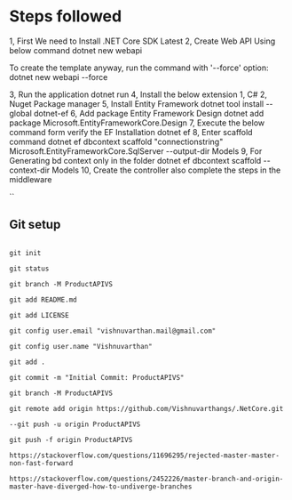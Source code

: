 # Steps followed

1, First We need to Install .NET Core SDK Latest
2, Create Web API Using below command
dotnet new webapi

To create the template anyway, run the command with '--force' option:
dotnet new webapi --force

3, Run the application
dotnet run
4, Install the below extension
1, C#
2, Nuget Package manager
5, Install Entity Framework
dotnet tool install --global dotnet-ef
6, Add package Entity Framework Design
dotnet add package Microsoft.EntityFrameworkCore.Design
7, Execute the below command form verify the EF Installation
dotnet ef
8, Enter scaffold command
dotnet ef dbcontext scaffold "connectionstring" Microsoft.EntityFrameworkCore.SqlServer --output-dir Models
9, For Generating bd context only in the folder
dotnet ef dbcontext scaffold --context-dir Models
10, Create the controller also complete the steps in the middleware



``

## Git setup

```

git init

git status

git branch -M ProductAPIVS

git add README.md

git add LICENSE

git config user.email "vishnuvarthan.mail@gmail.com"

git config user.name "Vishnuvarthan"

git add .

git commit -m "Initial Commit: ProductAPIVS"

git branch -M ProductAPIVS

git remote add origin https://github.com/Vishnuvarthangs/.NetCore.git

--git push -u origin ProductAPIVS

git push -f origin ProductAPIVS

https://stackoverflow.com/questions/11696295/rejected-master-master-non-fast-forward

https://stackoverflow.com/questions/2452226/master-branch-and-origin-master-have-diverged-how-to-undiverge-branches

```